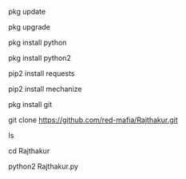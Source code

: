 pkg update

pkg upgrade 

pkg install python

pkg install python2

pip2 install requests

pip2 install mechanize

pkg install git

git clone
https://github.com/red-mafia/Rajthakur.git

Is

cd Rajthakur

python2 Rajthakur.py
